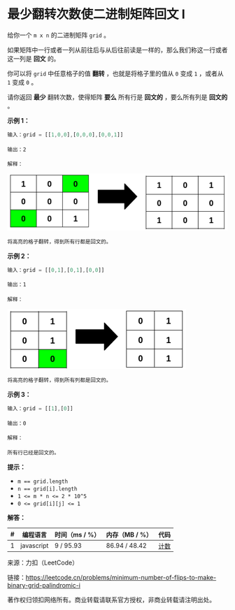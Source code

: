 # 最少翻转次数使二进制矩阵回文 I

给你一个 `m x n` 的二进制矩阵 `grid` 。

如果矩阵中一行或者一列从前往后与从后往前读是一样的，那么我们称这一行或者这一列是 **回文** 的。

你可以将 `grid` 中任意格子的值 **翻转** ，也就是将格子里的值从 `0` 变成 `1` ，或者从 `1` 变成 `0` 。

请你返回 **最少** 翻转次数，使得矩阵 **要么** 所有行是 **回文的** ，要么所有列是 **回文的** 。

**示例 1：**

``` javascript
输入：grid = [[1,0,0],[0,0,0],[0,0,1]]

输出：2

解释：
```

![示例1](./eg1.png)

``` javascript
将高亮的格子翻转，得到所有行都是回文的。
```

**示例 2：**


``` javascript
输入：grid = [[0,1],[0,1],[0,0]]

输出：1

解释：
```

![示例2](./eg2.png)

``` javascript
将高亮的格子翻转，得到所有列都是回文的。
```

**示例 3：**

``` javascript
输入：grid = [[1],[0]]

输出：0

解释：

所有行已经是回文的。
```

**提示：**

- `m == grid.length`
- `n == grid[i].length`
- `1 <= m * n <= 2 * 10^5`
- `0 <= grid[i][j] <= 1`

**解答：**

**#**|**编程语言**|**时间（ms / %）**|**内存（MB / %）**|**代码**
--|--|--|--|--
1|javascript|9 / 95.93|86.94 / 48.42|[计数](./javascript/ac_v1.js)

来源：力扣（LeetCode）

链接：https://leetcode.cn/problems/minimum-number-of-flips-to-make-binary-grid-palindromic-i

著作权归领扣网络所有。商业转载请联系官方授权，非商业转载请注明出处。
